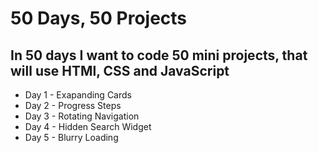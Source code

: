 <h1>50 Days, 50 Projects</h1>
    <section>
        <h2>In 50 days I want to code 50 mini projects, that will use HTMl, CSS and JavaScript</h2>
        <ul>
            <li>Day 1 - Exapanding Cards</li>
            <li>Day 2 - Progress Steps</li>
            <li>Day 3 - Rotating Navigation</li>
            <li>Day 4 - Hidden Search Widget</li>
            <li>Day 5 - Blurry Loading</li>
        </ul>
    </section>
    
